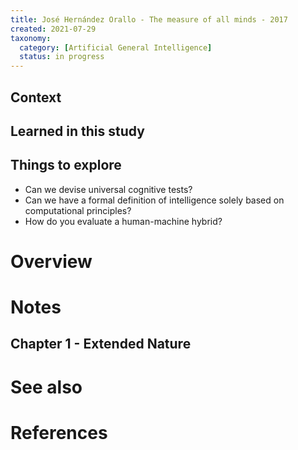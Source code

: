 ```yaml
---
title: José Hernández Orallo - The measure of all minds - 2017
created: 2021-07-29
taxonomy:
  category: [Artificial General Intelligence]
  status: in progress
---
```


## Context

## Learned in this study

## Things to explore
* Can we devise universal cognitive tests?
* Can we have a formal definition of intelligence solely based on computational principles?
* How do you evaluate a human-machine hybrid?

# Overview

# Notes
## Chapter 1 - Extended Nature

# See also

# References
